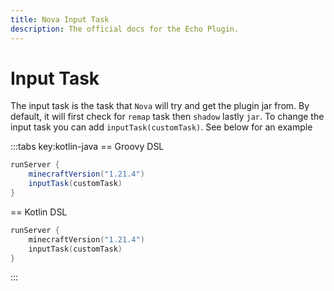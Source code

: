 ```yaml
---
title: Nova Input Task
description: The official docs for the Echo Plugin.
---
```


# Input Task
The input task is the task that `Nova` will try and get the plugin jar from. By default, it will first check for `remap` task then `shadow` lastly `jar`.
To change the input task you can add `inputTask(customTask)`.
See below for an example

:::tabs key:kotlin-java
== Groovy DSL
```groovy 
runServer {
    minecraftVersion("1.21.4")
    inputTask(customTask)
}
```
== Kotlin DSL
```kotlin
runServer {
    minecraftVersion("1.21.4")
    inputTask(customTask)
}
```
:::